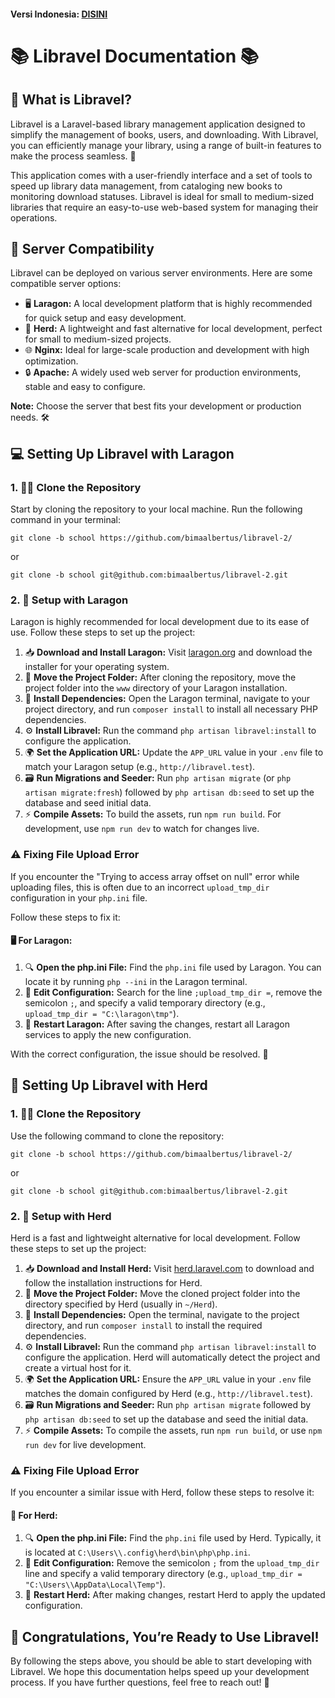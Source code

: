 #### **Versi Indonesia:** [DISINI](https://github.com/bimaalbertus/libravel-2/blob/school/BACAAKU.md)

📚 Libravel Documentation 📚
============================

🧐 What is Libravel?
--------------------

Libravel is a Laravel-based library management application designed to simplify the management of books, users, and downloading. With Libravel, you can efficiently manage your library, using a range of built-in features to make the process seamless. 🚀

This application comes with a user-friendly interface and a set of tools to speed up library data management, from cataloging new books to monitoring download statuses. Libravel is ideal for small to medium-sized libraries that require an easy-to-use web-based system for managing their operations.

🔧 Server Compatibility
-----------------------

Libravel can be deployed on various server environments. Here are some compatible server options:

*   🖥️ **Laragon:** A local development platform that is highly recommended for quick setup and easy development.
*   🐑 **Herd:** A lightweight and fast alternative for local development, perfect for small to medium-sized projects.
*   🌐 **Nginx:** Ideal for large-scale production and development with high optimization.
*   🔒 **Apache:** A widely used web server for production environments, stable and easy to configure.

**Note:** Choose the server that best fits your development or production needs. 🛠️

💻 Setting Up Libravel with Laragon
-----------------------------------

### 1\. 🧑‍💻 Clone the Repository

Start by cloning the repository to your local machine. Run the following command in your terminal:

    git clone -b school https://github.com/bimaalbertus/libravel-2/
or

    git clone -b school git@github.com:bimaalbertus/libravel-2.git

### 2\. 🔧 Setup with Laragon

Laragon is highly recommended for local development due to its ease of use. Follow these steps to set up the project:

1.  📥 **Download and Install Laragon:** Visit [laragon.org](https://laragon.org/) and download the installer for your operating system.
2.  📂 **Move the Project Folder:** After cloning the repository, move the project folder into the `www` directory of your Laragon installation.
3.  🚀 **Install Dependencies:** Open the Laragon terminal, navigate to your project directory, and run `composer install` to install all necessary PHP dependencies.
4.  ⚙️ **Install Libravel:** Run the command `php artisan libravel:install` to configure the application.
5.  🌍 **Set the Application URL:** Update the `APP_URL` value in your `.env` file to match your Laragon setup (e.g., `http://libravel.test`).
6.  🗃️ **Run Migrations and Seeder:** Run `php artisan migrate` (or `php artisan migrate:fresh`) followed by `php artisan db:seed` to set up the database and seed initial data.
7.  ⚡ **Compile Assets:** To build the assets, run `npm run build`. For development, use `npm run dev` to watch for changes live.

### ⚠️ Fixing File Upload Error

If you encounter the "Trying to access array offset on null" error while uploading files, this is often due to an incorrect `upload_tmp_dir` configuration in your `php.ini` file.

Follow these steps to fix it:

#### 🖥️ For Laragon:

1.  🔍 **Open the php.ini File:** Find the `php.ini` file used by Laragon. You can locate it by running `php --ini` in the Laragon terminal.
2.  🔑 **Edit Configuration:** Search for the line `;upload_tmp_dir =`, remove the semicolon `;`, and specify a valid temporary directory (e.g., `upload_tmp_dir = "C:\laragon\tmp"`).
3.  🔄 **Restart Laragon:** After saving the changes, restart all Laragon services to apply the new configuration.

With the correct configuration, the issue should be resolved. 🎉

🐑 Setting Up Libravel with Herd
--------------------------------

### 1\. 🧑‍💻 Clone the Repository

Use the following command to clone the repository:

    git clone -b school https://github.com/bimaalbertus/libravel-2/
or

    git clone -b school git@github.com:bimaalbertus/libravel-2.git

### 2\. 🔧 Setup with Herd

Herd is a fast and lightweight alternative for local development. Follow these steps to set up the project:

1.  📥 **Download and Install Herd:** Visit [herd.laravel.com](https://herd.laravel.com/) to download and follow the installation instructions for Herd.
2.  📂 **Move the Project Folder:** Move the cloned project folder into the directory specified by Herd (usually in `~/Herd`).
3.  🚀 **Install Dependencies:** Open the terminal, navigate to the project directory, and run `composer install` to install the required dependencies.
4.  ⚙️ **Install Libravel:** Run the command `php artisan libravel:install` to configure the application. Herd will automatically detect the project and create a virtual host for it.
5.  🌍 **Set the Application URL:** Ensure the `APP_URL` value in your `.env` file matches the domain configured by Herd (e.g., `http://libravel.test`).
6.  🗃️ **Run Migrations and Seeder:** Run `php artisan migrate` followed by `php artisan db:seed` to set up the database and seed the initial data.
7.  ⚡ **Compile Assets:** To compile the assets, run `npm run build`, or use `npm run dev` for live development.

### ⚠️ Fixing File Upload Error

If you encounter a similar issue with Herd, follow these steps to resolve it:

#### 🐑 For Herd:

1.  🔍 **Open the php.ini File:** Find the `php.ini` file used by Herd. Typically, it is located at `C:\Users\\.config\herd\bin\php\php.ini`.
2.  🔑 **Edit Configuration:** Remove the semicolon `;` from the `upload_tmp_dir` line and specify a valid temporary directory (e.g., `upload_tmp_dir = "C:\Users\\AppData\Local\Temp"`).
3.  🔄 **Restart Herd:** After making changes, restart Herd to apply the updated configuration.

🎉 Congratulations, You’re Ready to Use Libravel!
-------------------------------------------------

By following the steps above, you should be able to start developing with Libravel. We hope this documentation helps speed up your development process. If you have further questions, feel free to reach out! 🚀
